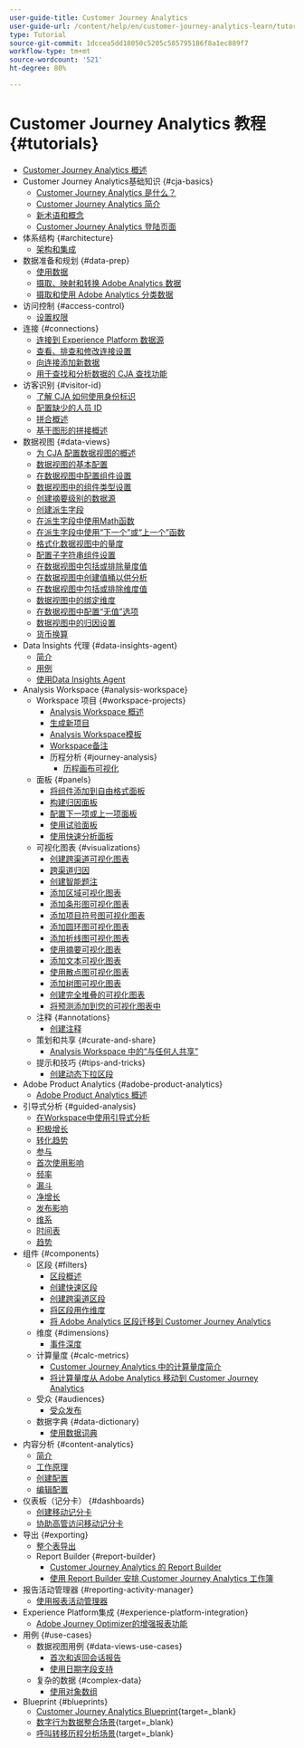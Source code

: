 ```yaml
---
user-guide-title: Customer Journey Analytics
user-guide-url: /content/help/en/customer-journey-analytics-learn/tutorials/overview.html
type: Tutorial
source-git-commit: 1dccea5dd18050c5205c585795186f8a1ec889f7
workflow-type: tm+mt
source-wordcount: '521'
ht-degree: 80%

---
```



# Customer Journey Analytics 教程 {#tutorials}

+ [Customer Journey Analytics 概述](overview.md)
+ Customer Journey Analytics基础知识 {#cja-basics}
   + [Customer Journey Analytics 是什么？](cja-basics/what-is-customer-journey-analytics.md)
   + [Customer Journey Analytics 简介](cja-basics/understanding-customer-journey-analytics.md)
   + [新术语和概念](cja-basics/new-terms-and-concepts-in-cja.md)
   + [Customer Journey Analytics 登陆页面](cja-basics/customer-journey-analytics-landing-page.md)
+ 体系结构 {#architecture}
   + [架构和集成](architecture/architecture-and-integrations-of-cja.md)
+ 数据准备和规划 {#data-prep}
   + [使用数据](data-prep/working-with-data-in-cja.md)
   + [摄取、映射和转换 Adobe Analytics 数据](data-prep/ingest-map-and-transform-adobe-analytics-data.md)
   + [摄取和使用 Adobe Analytics 分类数据](data-prep/ingest-and-use-analytics-classifications.md)
+ 访问控制 {#access-control}
   + [设置权限](permissions/set-up-permissions.md)
+ 连接 {#connections}
   + [连接到 Experience Platform 数据源](connections/connecting-customer-journey-analytics-to-data-sources-in-platform.md)
   + [查看、排查和修改连接设置](connections/connections-details-experience-in-cja.md)
   + [向连接添加新数据](connections/add-past-data-to-an-existing-connection-in-cja.md)
   + [用于查找和分析数据的 CJA 查找功能](connections/cja-lookup-data.md)
+ 访客识别 {#visitor-id}
   + [了解 CJA 如何使用身份标识](visitor-id/understanding-how-customer-journey-analytics-uses-identity.md)
   + [配置缺少的人员 ID](visitor-id/configure-missing-person-id.md)
   + [拼合概述](visitor-id/overview-of-stitching.md)
   + [基于图形的拼接概述](visitor-id/graph-based-stitching-overview.md)
+ 数据视图 {#data-views}
   + [为 CJA 配置数据视图的概述](data-views/overview-of-configuring-data-views-for-cja.md)
   + [数据视图的基本配置](data-views/basic-configuration-for-data-views.md)
   + [在数据视图中配置组件设置](data-views/configuring-component-settings-in-data-views.md)
   + [数据视图中的组件类型设置](data-views/component-type-settings-in-data-views.md)
   + [创建摘要级别的数据源](data-views/create-summary-level-data-sources.md)
   + [创建派生字段](data-views/derived-fields-in-cja.md)
   + [在派生字段中使用Math函数](data-views/use-the-math-function-in-derived-fields.md)
   + [在派生字段中使用“下一个”或“上一个”函数](data-views/use-the-next-previous-function-in-derived-fields.md)
   + [格式化数据视图中的量度](data-views/formatting-metrics-in-data-views.md)
   + [配置子字符串组件设置](data-views/configure-substring-component-settings.md)
   + [在数据视图中包括或排除量度值](data-views/include-or-exclude-metric-values-in-data-views.md)
   + [在数据视图中创建值桶以供分析](data-views/creating-value-buckets-in-data-views-for-analysis.md)
   + [在数据视图中包括或排除维度值](data-views/include-or-exclude-dimension-values-in-data-views.md)
   + [数据视图中的绑定维度](data-views/binding-dimensions-in-data-views.md)
   + [在数据视图中配置“无值”选项](data-views/configure-no-value-options-in-data-views.md)
   + [数据视图中的归因设置](data-views/attribution-settings-in-data-views.md)
   + [货币换算](data-views/currency-conversion.md)
+ Data Insights 代理 {#data-insights-agent}
   + [简介](data-insights-agent/introduction-to-the-data-insights-agent.md)
   + [用例](data-insights-agent/data-insights-agent-use-cases.md)
   + [使用Data Insights Agent](data-insights-agent/use-the-data-insights-agent.md)
+ Analysis Workspace {#analysis-workspace}
   + Workspace 项目 {#workspace-projects}
      + [Analysis Workspace 概述](analysis-workspace/workspace-projects/analysis-workspace-overview.md)
      + [生成新项目](analysis-workspace/workspace-projects/build-a-new-project.md)
      + [Analysis Workspace模板](analysis-workspace/workspace-projects/analysis-workspace-templates.md)
      + [Workspace备注](analysis-workspace/workspace-projects/workspace-commenting.md)
      + 历程分析 {#journey-analysis}
         + [历程画布可视化](analysis-workspace/workspace-projects/journey-analysis/journey-canvas-viz.md)
   + 面板 {#panels}
      + [将组件添加到自由格式面板](analysis-workspace/panels/add-components-to-the-freeform-panel.md)
      + [构建归因面板](analysis-workspace/panels/build-the-attribution-panel.md)
      + [配置下一项或上一项面板](analysis-workspace/panels/configure-next-previous-item-panel.md)
      + [使用试验面板](analysis-workspace/panels/use-the-experimentation-panel.md)
      + [使用快速分析面板](analysis-workspace/panels/use-the-quick-insights-panel.md)
   + 可视化图表 {#visualizations}
      + [创建跨渠道可视化图表](analysis-workspace/visualizations/creating-cross-channel-visualizations-in-customer-journey-analytics.md)
      + [跨渠道归因](analysis-workspace/visualizations/cross-channel-attribution-in-customer-journey-analytics.md)
      + [创建智能题注](analysis-workspace/visualizations/intelligent-captions.md)
      + [添加区域可视化图表](analysis-workspace/visualizations/add-area-visualizations.md)
      + [添加条形图可视化图表](analysis-workspace/visualizations/add-bar-visualizations.md)
      + [添加项目符号图可视化图表](analysis-workspace/visualizations/add-bullet-graph-visualizations.md)
      + [添加圆环图可视化图表](analysis-workspace/visualizations/add-donut-visualizations.md)
      + [添加折线图可视化图表](analysis-workspace/visualizations/add-line-visualizations.md)
      + [使用摘要可视化图表](analysis-workspace/visualizations/use-summary-visualizations.md)
      + [添加文本可视化图表](analysis-workspace/visualizations/add-text-visualizations.md)
      + [使用散点图可视化图表](analysis-workspace/visualizations/use-scatterplot-visualizations.md)
      + [添加树图可视化图表](analysis-workspace/visualizations/add-treemap-visualizations.md)
      + [创建完全堆叠的可视化图表](analysis-workspace/visualizations/create-stacked-visualizations.md)
      + [将预测添加到您的可视化图表中](analysis-workspace/visualizations/forecasting.md)
   + 注释 {#annotations}
      + [创建注释](analysis-workspace/annotations/create-an-annotation.md)
   + 策划和共享  {#curate-and-share}
      + [Analysis Workspace 中的“与任何人共享”](analysis-workspace/curate-and-share/share-with-anyone-in-analysis-workspace.md)
   + 提示和技巧 {#tips-and-tricks}
      + [创建动态下拉区段](analysis-workspace/tips-and-tricks/dynamic-drop-downs.md)
+ Adobe Product Analytics {#adobe-product-analytics}
   + [Adobe Product Analytics 概述](adobe-product-analytics/adobe-product-analytics-overview.md)
+ 引导式分析 {#guided-analysis}
   + [在Workspace中使用引导式分析](guided-analysis/guided-analysis-in-workspace.md)
   + [积极增长](guided-analysis/active-growth.md)
   + [转化趋势](guided-analysis/conversion-trends.md)
   + [参与](guided-analysis/engagement.md)
   + [首次使用影响](guided-analysis/first-use-impact.md)
   + [频率](guided-analysis/frequency.md)
   + [漏斗](guided-analysis/funnel.md)
   + [净增长](guided-analysis/net-growth.md)
   + [发布影响](guided-analysis/release-impact.md)
   + [维系](guided-analysis/retention.md)
   + [时间表](guided-analysis/timeline.md)
   + [趋势](guided-analysis/trends.md)
+ 组件 {#components}
   + 区段 {#filters}
      + [区段概述](components/filters/introduction-to-filters-in-cja.md)
      + [创建快速区段](components/filters/create-a-quick-filter.md)
      + [创建跨渠道区段](components/filters/creating-cross-channel-filters-in-customer-journey-analytics.md)
      + [将区段用作维度](components/filters/use-filters-as-dimensions.md)
      + [将 Adobe Analytics 区段迁移到 Customer Journey Analytics](components/filters/moving-adobe-analytics-segments-to-customer-journey-analytics.md)
   + 维度 {#dimensions}
      + [事件深度](components/dimensions/event-depth-in-cja.md)
   + 计算量度 {#calc-metrics}
      + [Customer Journey Analytics 中的计算量度简介](components/calc-metrics/introduction-to-calculated-metrics-in-customer-journey-analytics.md)
      + [将计算量度从 Adobe Analytics 移动到 Customer Journey Analytics](components/calc-metrics/moving-your-calculated-metrics-from-adobe-analytics-to-customer-journey-analytics.md)
   + 受众 {#audiences}
      + [受众发布](components/audiences/audience-publishing-for-cja.md)
   + 数据字典 {#data-dictionary}
      + [使用数据词典](components/data-dictionary/use-data-dictionary.md)
+ 内容分析 {#content-analytics}
   + [简介](content-analytics/introduction-to-content-analytics.md)
   + [工作原理](content-analytics/how-it-works.md)
   + [创建配置](content-analytics/create-configuration.md)
   + [编辑配置](content-analytics/edit-configuration.md)
+ 仪表板（记分卡） {#dashboards}
   + [创建移动记分卡](dashboards/create-a-mobile-scorecard.md)
   + [协助高管访问移动记分卡](dashboards/assist-executives-to-access-mobile-scorecards.md)
+ 导出 {#exporting}
   + [整个表导出](exporting/full-table-export.md)
   + Report Builder {#report-builder}
      + [Customer Journey Analytics 的 Report Builder](exporting/report-builder/report-builder-for-customer-journey-analytics.md)
      + [使用 Report Builder 安排 Customer Journey Analytics 工作簿](exporting/report-builder/schedule-cja-workbooks-using-report-builder.md)
+ 报告活动管理器 {#reporting-activity-manager}
   + [使用报表活动管理器](reporting-activity-manager/use-the-reporting-activity-manager.md)
+ Experience Platform集成 {#experience-platform-integration}
   + [Adobe Journey Optimizer的增强报表功能](experience-platform-integration/enhanced-reporting-for-adobe-journey-optimizer.md)
+ 用例 {#use-cases}
   + 数据视图用例 {#data-views-use-cases}
      + [首次和返回会话报告](use-cases/data-views-use-cases/first-time-and-returning-sessions.md)
      + [使用日期字段支持](use-cases/data-views-use-cases/leverage-date-field-support.md)
   + 复杂的数据 {#complex-data}
      + [使用对象数组](use-cases/complex-data/object-arrays-in-cja.md)
+ Blueprint {#blueprints}
   + [Customer Journey Analytics Blueprint](https://experienceleague.adobe.com/zh-hans/docs/blueprints-learn/architecture/customer-journey-analytics/overview){target=_blank}
   + [数字行为数据整合场景](https://experienceleague.adobe.com/zh-hans/docs/analytics-platform/using/cja-usecases/cross-channel/cross-channel){target=_blank}
   + [呼叫转移历程分析场景](https://experienceleague.adobe.com/zh-hans/docs/analytics-platform/using/cja-usecases/cross-channel/call-center){target=_blank}
